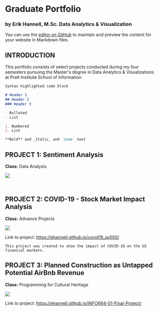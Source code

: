 # Graduate Portfolio
### by Erik Hannell, M.Sc. Data Analytics & Visualization

You can use the [editor on GitHub](https://github.com/ehannell/dav_portfolio/edit/gh-pages/index.md) to maintain and preview the content for your website in Markdown files.

## INTRODUCTION

This portfolio consists of select projects conducted during my four semesters pursuing the Master's degree in Data Analytics & Visualizations at Pratt Institute School of Information.   

```markdown
Syntax highlighted code block

# Header 1
## Header 2
### Header 3

- Bulleted
- List

1. Numbered
2. List

**Bold** and _Italic_ and `Code` text

```

## PROJECT 1: Sentiment Analysis
**Class:** Data Analysis


![](https://i.ibb.co/rHtb7fz/data-analysis.jpg)

```


```


## PROJECT 2: COVID-19 - Stock Market Impact Analysis
**Class:** Advance Projects

![](COVIDPICLINKHERE)

Link to project: https://ehannell.github.io/covid19_sp500/


```
This project was created to show the impact of COVID-19 on the US finanical markets.

```

## PROJECT 3: Planned Construction as Untapped Potential AirBnb Revenue
**Class:** Programming for Cultural Heritage


![](https://i.ibb.co/G7pDRHc/Programming-Project.jpg)

Link to project: https://ehannell.github.io/INFO664-01-Final-Project/
```


```

